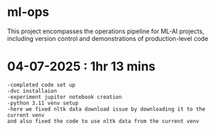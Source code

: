# ml-ops
This project encompasses the operations pipeline for ML-AI projects, including version control and demonstrations of production-level code


# 04-07-2025 : 1hr 13 mins
    -completed code set up 
    -dvc installaion
    -experiment jupiter notebook creation
    -python 3.11 venv setup
    -here we fixed nltk data download issue by downloading it to the current venv
    and also fixed the code to use nltk data from the current venv

